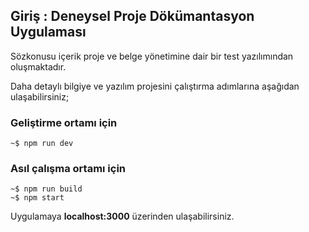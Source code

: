 ## Giriş : Deneysel Proje Dökümantasyon Uygulaması

Sözkonusu içerik proje ve belge yönetimine dair bir test yazılımından oluşmaktadır.

Daha detaylı bilgiye ve yazılım projesini çalıştırma adımlarına aşağıdan ulaşabilirsiniz;


### Geliştirme ortamı için

    ~$ npm run dev


### Asıl çalışma ortamı için

    ~$ npm run build
    ~$ npm start

Uygulamaya **localhost:3000** üzerinden ulaşabilirsiniz.


